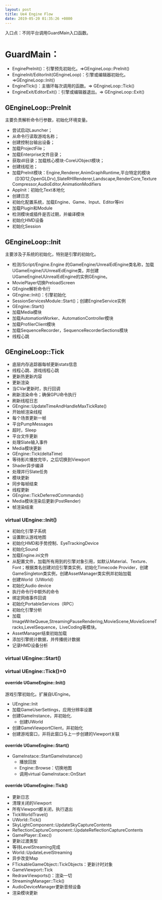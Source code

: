 ```yaml
---
layout: post
title: Ue4 Engine Flow
date: 2019-05-20 01:35:26 +0800
---
```


入口点：不同平台调用GuardMain入口函数。

# GuardMain：

- EnginePreInit()：引擎预先初始化。=>GEngineLoop::PreInit()
- EngineInit/EditorInit(GEngineLoop)：引擎或编辑器初始化。=>GEngineLoop::Init()
- EngineTIck()：主循环每次调用的函数。=> GEngineLoop::Tick()
- EngineExit/EditorExit()：引擎或编辑器退出。=> GEngineLoop::Exit()

## GEngineLoop::PreInit

主要负责解析命令行参数，初始化环境变量。

- 尝试启动Launcher；
- 从命令行读取游戏名称；
- 创建控制台输出设备；
- 加载ProjectFile；
- 加载Enterprise文件目录；
- 获取dll目录；加载核心模块-CoreUObject模块；
- 创建线程池；
- 加载PreInit模块：Engine,Renderer,AnimGraphRuntime,平台特定的模块（D3D12,OpenGLDrv),SlateRHIRenderer,Landscape,RenderCore,TextureCompressor,AudioEditor,AnimationModifiers
- AppInit：初始化Text本地化
- 创建日志
- 初始化配置系统，加载Engine、Game、Input、Editor等ini
- 加载Plugin和Module
- 检测模块或插件是否过期，并编译模块
- 初始化HMD设备
- 初始化Session

## GEngineLoop::Init

主要涉及子系统的初始化，特别是引擎的初始化。

- 检测/Script/Engine.Engine 的GameEngine/UnrealEdEngine类名称，加载UGameEngine/UUnrealEdEngine类，并创建UGameEngineUUnrealEdEngine的实例GEngine。
- MoviePlayer切换PreloadScreen
- GEngine解析命令行
- GEngine::Init()：引擎初始化
- SessionServicesModule::Start()；创建EngineService实例
- GEngine::Start()
- 加载Media模块
- 加载AutomationWorker、AutomationController模块
- 加载ProfilerClient模块
- 加载SequenceRecorder，SequenceRecorderSections模块
- 线程心跳

## GEngineLoop::Tick

- 底层内存追踪器每帧更新stats信息
- 线程心跳、游戏线程心跳
- 更新热更新内容
- 更新渲染
- 当CVar更新时，执行回调
- 刷新渲染命令；确保GPU命令执行
- 刷新线程日志
- GEngine::UpdateTimeAndHandleMaxTickRate()
- 开始帧渲染线程
- 每个场景更新一帧
- 平台PumpMessages
- 超时，Sleep
- 平台文件更新
- 处理Slate输入事件
- Media模块更新
- GEngine::Tick(deltaTime)
- 等待影片播放完毕，之后切换到Viewport
- Shader异步编译
- 处理并行Slate任务
- 模块更新
- 同步每帧结束
- 线程更新
- GEngine::TickDeferredCommands()
- Media模块渲染后更新(PostRender)
- 帧渲染结束



### virtual UEngine::Init()

- 初始化引擎子系统
- 设置默认游戏地图
- 初始化HMD和手势控制、EyeTrackingDevice
- 初始化Sound
- 加载Engine.ini文件
- 从配置文件，加载所有用到的引擎对象引用，如默认Material、Texture、Font；根据类名创建对应引擎类实例，初始化Timecode Provider，创建GameSingleton类实例，创建AssetManager类实例并初始加载
- 创建World（UWorld）
- 初始化Audio device
- 执行命令行中额外的命令
- 绑定网络事件回调
- 初始化PortableServices（RPC）
- 初始化引擎分析
- 加载ImageWriteQueue,StreamingPauseRendering,MovieScene,MovieSceneTracks,LevelSequence，LiveCoding等模块。
- AssetManager结束初始加载
- 添加引擎统计数据，并传播统计数据
- 记录HMD设备分析

### virtual UEngine::Start()

### virtual UEngine::Tick()=0



#### override UGameEngine::Init()

游戏引擎初始化。扩展自UEngine。

- UEngine::Init
- 加载GameUserSettings，应用分辨率设置
- 创建GameInstance，并初始化.
  - 创建UWorld
- 创建GameViewportClient，并初始化
- 创建游戏窗口，并将此窗口与上一步创建的Viewport关联

#### override UGameEngine::Start()

- GameInstace::StartGameInstance()
  - 播放回放
  - Engine::Browse：切换地图
  - 调用virtual GameInstace::OnStart

#### override UGameEngine::Tick()

- 更新日志
- 清理关闭的Viewport
- 所有Viewport都关闭，执行退出
- TickWorldTravel()
- UWorld::Tick()
- SkyLightComponent::UpdateSkyCaptureContents
- ReflectionCaptureComponent::UpdateReflectionCaptureContents
- GamePlayer::Exec()
- 更新过渡类型
- 等待LevelStreaming完成
- World::UpdateLevelStreaming
- 异步改变Map
- FTickableGameObject::TickObjects：更新计时对象
- GameViewport::Tick
- RedrawViewports()：渲染一切
- StreamingManager::Tick()
- AudioDeviceManager更新音频设备
- 渲染模块更新

